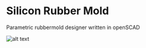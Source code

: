 # Silicon Rubber Mold
Parametric rubbermold designer written in openSCAD


![alt text](https://github.com/lmaag182/rubberMold/blob/master/example1.gif "Example Render")
